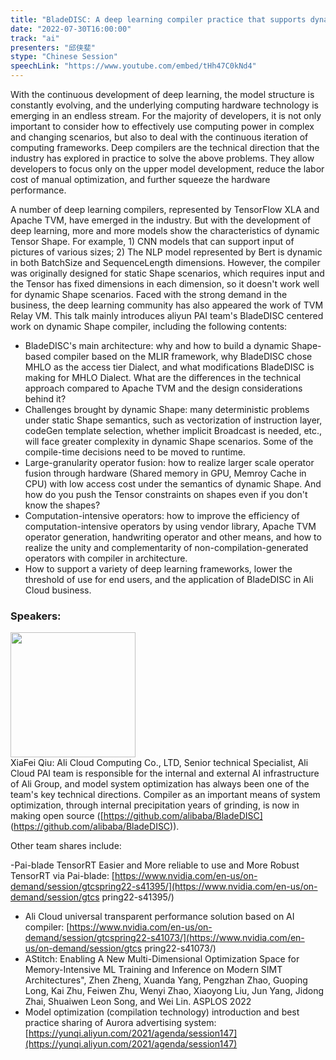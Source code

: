 ```yaml
---
title: "BladeDISC: A deep learning compiler practice that supports dynamic shapes"
date: "2022-07-30T16:00:00"
track: "ai"
presenters: "邱侠斐"
stype: "Chinese Session"
speechLink: "https://www.youtube.com/embed/tHh47C0kNd4"
---
```

With the continuous development of deep learning, the model structure is constantly evolving, and the underlying computing hardware technology is emerging in an endless stream. For the majority of developers, it is not only important to consider how to effectively use computing power in complex and changing scenarios, but also to deal with the continuous iteration of computing frameworks. Deep compilers are the technical direction that the industry has explored in practice to solve the above problems. They allow developers to focus only on the upper model development, reduce the labor cost of manual optimization, and further squeeze the hardware performance.

A number of deep learning compilers, represented by TensorFlow XLA and Apache TVM, have emerged in the industry. But with the development of deep learning, more and more models show the characteristics of dynamic Tensor Shape. For example, 1) CNN models that can support input of pictures of various sizes; 2) The NLP model represented by Bert is dynamic in both BatchSize and SequenceLength dimensions. However, the compiler was originally designed for static Shape scenarios, which requires input and the Tensor has fixed dimensions in each dimension, so it doesn't work well for dynamic Shape scenarios. Faced with the strong demand in the business, the deep learning community has also appeared the work of TVM Relay VM. This talk mainly introduces aliyun PAI team's BladeDISC centered work on dynamic Shape compiler, including the following contents:

- BladeDISC's main architecture: why and how to build a dynamic Shape-based compiler based on the MLIR framework, why BladeDISC chose MHLO as the access tier Dialect, and what modifications BladeDISC is making for MHLO Dialect. What are the differences in the technical approach compared to Apache TVM and the design considerations behind it?
- Challenges brought by dynamic Shape: many deterministic problems under static Shape semantics, such as vectorization of instruction layer, codeGen template selection, whether implicit Broadcast is needed, etc., will face greater complexity in dynamic Shape scenarios. Some of the compile-time decisions need to be moved to runtime.
- Large-granularity operator fusion: how to realize larger scale operator fusion through hardware (Shared memory in GPU, Memroy Cache in CPU) with low access cost under the semantics of dynamic Shape. And how do you push the Tensor constraints on shapes even if you don't know the shapes?
- Computation-intensive operators: how to improve the efficiency of computation-intensive operators by using vendor library, Apache TVM operator generation, handwriting operator and other means, and how to realize the unity and complementarity of non-compilation-generated operators with compiler in architecture.
- How to support a variety of deep learning frameworks, lower the threshold of use for end users, and the application of BladeDISC in Ali Cloud business.
 ### Speakers: 
 <img src="images/speaker/1066.png" width="200" /><br>XiaFei Qiu: Ali Cloud Computing Co., LTD, Senior technical Specialist, Ali Cloud PAI team is responsible for the internal and external AI infrastructure of Ali Group, and model system optimization has always been one of the team's key technical directions. Compiler as an important means of system optimization, through internal precipitation years of grinding, is now in making open source ([https://github.com/alibaba/BladeDISC] (https://github.com/alibaba/BladeDISC)).

Other team shares include:

-Pai-blade TensorRT Easier and More reliable to use and More Robust TensorRT via Pai-blade: [https://www.nvidia.com/en-us/on-demand/session/gtcspring22-s41395/](https://www.nvidia.com/en-us/on-demand/session/gtcs pring22-s41395/)
- Ali Cloud universal transparent performance solution based on AI compiler: [https://www.nvidia.com/en-us/on-demand/session/gtcspring22-s41073/](https://www.nvidia.com/en-us/on-demand/session/gtcs pring22-s41073/)
- AStitch: Enabling A New Multi-Dimensional Optimization Space for Memory-Intensive ML Training and Inference on Modern SIMT Architectures", Zhen Zheng, Xuanda Yang, Pengzhan Zhao, Guoping Long, Kai Zhu, Feiwen Zhu, Wenyi Zhao, Xiaoyong Liu, Jun Yang, Jidong Zhai, Shuaiwen Leon Song, and Wei Lin. ASPLOS 2022
- Model optimization (compilation technology) introduction and best practice sharing of Aurora advertising system: [https://yunqi.aliyun.com/2021/agenda/session147](https://yunqi.aliyun.com/2021/agenda/session147)

 